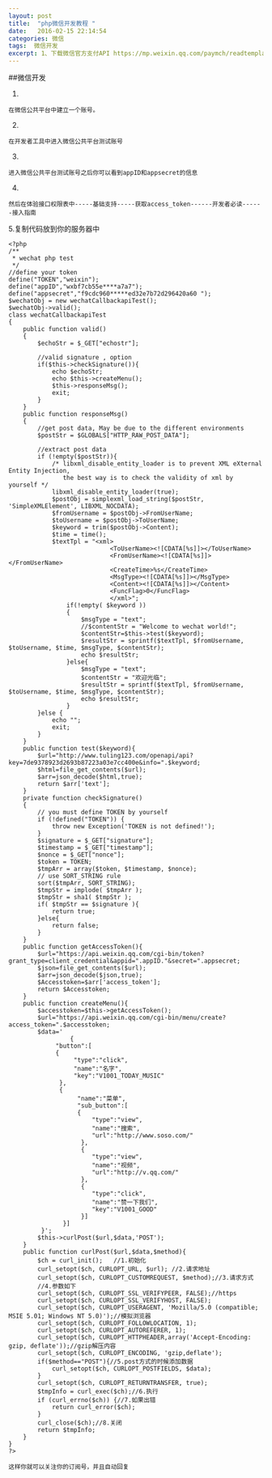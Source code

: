 ```yaml
---
layout: post
title:  "php微信开发教程 "
date:   2016-02-15 22:14:54
categories: 微信
tags:  微信开发
excerpt: 1、下载微信官方支付API https://mp.weixin.qq.com/paymch/readtemplate?t=mp/business/course3_tmpl&lang=zh_CN
---
```


##微信开发

1.

    在微信公共平台中建立一个账号。

2.

    在开发者工具中进入微信公共平台测试账号

3.

    进入微信公共平台测试账号之后你可以看到appID和appsecret的信息

4.

    然后在体验接口权限表中-----基础支持-----获取access_token------开发者必读------接入指南

5.复制代码放到你的服务器中

    <?php
    /**
     * wechat php test
     */
    //define your token
    define("TOKEN","weixin");
    define("appID","wxbf7cb55e****a7a7");
    define("appsecret","f9cdc960*****ed32e7b72d296420a60 ");
    $wechatObj = new wechatCallbackapiTest();
    $wechatObj->valid();
    class wechatCallbackapiTest
    {
        public function valid()
        {
            $echoStr = $_GET["echostr"];

            //valid signature , option
            if($this->checkSignature()){
                echo $echoStr;
                echo $this->createMenu();
                $this->responseMsg();
                exit;
            }
        }
        public function responseMsg()
        {
            //get post data, May be due to the different environments
            $postStr = $GLOBALS["HTTP_RAW_POST_DATA"];

            //extract post data
            if (!empty($postStr)){
                /* libxml_disable_entity_loader is to prevent XML eXternal Entity Injection,
                   the best way is to check the validity of xml by yourself */
                libxml_disable_entity_loader(true);
                $postObj = simplexml_load_string($postStr, 'SimpleXMLElement', LIBXML_NOCDATA);
                $fromUsername = $postObj->FromUserName;
                $toUsername = $postObj->ToUserName;
                $keyword = trim($postObj->Content);
                $time = time();
                $textTpl = "<xml>
                                <ToUserName><![CDATA[%s]]></ToUserName>
                                <FromUserName><![CDATA[%s]]></FromUserName>
                                <CreateTime>%s</CreateTime>
                                <MsgType><![CDATA[%s]]></MsgType>
                                <Content><![CDATA[%s]]></Content>
                                <FuncFlag>0</FuncFlag>
                                </xml>";
                    if(!empty( $keyword ))
                    {
                        $msgType = "text";
                        //$contentStr = "Welcome to wechat world!";
                        $contentStr=$this->test($keyword);
                        $resultStr = sprintf($textTpl, $fromUsername, $toUsername, $time, $msgType, $contentStr);
                        echo $resultStr;
                    }else{
                        $msgType = "text";
                        $contentStr = "欢迎光临";
                        $resultStr = sprintf($textTpl, $fromUsername, $toUsername, $time, $msgType, $contentStr);
                        echo $resultStr;
                    }
            }else {
                echo "";
                exit;
            }
        }
        public function test($keyword){
            $url="http://www.tuling123.com/openapi/api?key=7de9378923d2693b87223a03e7cc400e&info=".$keyword;
            $html=file_get_contents($url);
            $arr=json_decode($html,true);
            return $arr['text'];
        }
        private function checkSignature()
        {
            // you must define TOKEN by yourself
            if (!defined("TOKEN")) {
                throw new Exception('TOKEN is not defined!');
            }
            $signature = $_GET["signature"];
            $timestamp = $_GET["timestamp"];
            $nonce = $_GET["nonce"];
            $token = TOKEN;
            $tmpArr = array($token, $timestamp, $nonce);
            // use SORT_STRING rule
            sort($tmpArr, SORT_STRING);
            $tmpStr = implode( $tmpArr );
            $tmpStr = sha1( $tmpStr );
            if( $tmpStr == $signature ){
                return true;
            }else{
                return false;
            }
        }
        public function getAccessToken(){
            $url="https://api.weixin.qq.com/cgi-bin/token?grant_type=client_credential&appid=".appID."&secret=".appsecret;
            $json=file_get_contents($url);
            $arr=json_decode($json,true);
            $Accesstoken=$arr['access_token'];
            return $Accesstoken;
        }
        public function createMenu(){
            $accesstoken=$this->getAccessToken();
            $url="https://api.weixin.qq.com/cgi-bin/menu/create?access_token=".$accesstoken;
            $data='
                     {
                 "button":[
                 {
                      "type":"click",
                      "name":"名字",
                      "key":"V1001_TODAY_MUSIC"
                  },
                  {
                       "name":"菜单",
                       "sub_button":[
                       {
                           "type":"view",
                           "name":"搜索",
                           "url":"http://www.soso.com/"
                        },
                        {
                           "type":"view",
                           "name":"视频",
                           "url":"http://v.qq.com/"
                        },
                        {
                           "type":"click",
                           "name":"赞一下我们",
                           "key":"V1001_GOOD"
                        }]
                   }]
             }';
            $this->curlPost($url,$data,'POST');
        }
        public function curlPost($url,$data,$method){
            $ch = curl_init();   //1.初始化
            curl_setopt($ch, CURLOPT_URL, $url); //2.请求地址
            curl_setopt($ch, CURLOPT_CUSTOMREQUEST, $method);//3.请求方式
            //4.参数如下
            curl_setopt($ch, CURLOPT_SSL_VERIFYPEER, FALSE);//https
            curl_setopt($ch, CURLOPT_SSL_VERIFYHOST, FALSE);
            curl_setopt($ch, CURLOPT_USERAGENT, 'Mozilla/5.0 (compatible; MSIE 5.01; Windows NT 5.0)');//模拟浏览器
            curl_setopt($ch, CURLOPT_FOLLOWLOCATION, 1);
            curl_setopt($ch, CURLOPT_AUTOREFERER, 1);
            curl_setopt($ch, CURLOPT_HTTPHEADER,array('Accept-Encoding: gzip, deflate'));//gzip解压内容
            curl_setopt($ch, CURLOPT_ENCODING, 'gzip,deflate');
            if($method=="POST"){//5.post方式的时候添加数据
                curl_setopt($ch, CURLOPT_POSTFIELDS, $data);
            }
            curl_setopt($ch, CURLOPT_RETURNTRANSFER, true);
            $tmpInfo = curl_exec($ch);//6.执行
            if (curl_errno($ch)) {//7.如果出错
                return curl_error($ch);
            }
            curl_close($ch);//8.关闭
            return $tmpInfo;
        }
    }
    ?>

    这样你就可以关注你的订阅号，并且自动回复
